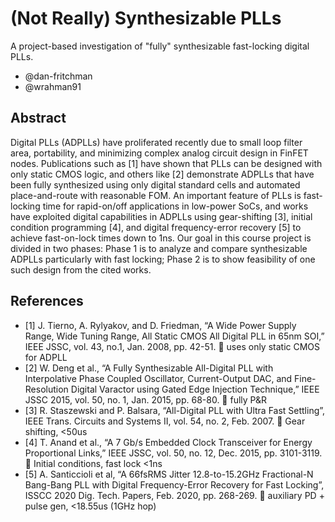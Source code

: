 
# (Not Really) Synthesizable PLLs

A project-based investigation of "fully" synthesizable fast-locking digital PLLs.

* @dan-fritchman
* @wrahman91

## Abstract 

Digital PLLs (ADPLLs) have proliferated recently due to small loop filter area, portability, and minimizing
complex analog circuit design in FinFET nodes. Publications such as [1] have shown that PLLs can be
designed with only static CMOS logic, and others like [2] demonstrate ADPLLs that have been fully
synthesized using only digital standard cells and automated place-and-route with reasonable FOM. An
important feature of PLLs is fast-locking time for rapid-on/off applications in low-power SoCs, and works
have exploited digital capabilities in ADPLLs using gear-shifting [3], initial condition programming [4],
and digital frequency-error recovery [5] to achieve fast-on-lock times down to 1ns. Our goal in this
course project is divided in two phases: Phase 1 is to analyze and compare synthesizable ADPLLs
particularly with fast locking; Phase 2 is to show feasibility of one such design from the cited works.

## References

* [1] J. Tierno, A. Rylyakov, and D. Friedman, “A Wide Power Supply Range, Wide Tuning Range, All Static
CMOS All Digital PLL in 65nm SOI,” IEEE JSSC, vol. 43, no.1, Jan. 2008, pp. 42-51.  uses only static
CMOS for ADPLL
* [2] W. Deng et al., “A Fully Synthesizable All-Digital PLL with Interpolative Phase Coupled Oscillator,
Current-Output DAC, and Fine-Resolution Digital Varactor using Gated Edge Injection Technique,” IEEE
JSSC 2015, vol. 50, no. 1, Jan. 2015, pp. 68-80.  fully P&R
* [3] R. Staszewski and P. Balsara, “All-Digital PLL with Ultra Fast Settling”, IEEE Trans. Circuits and Systems
II, vol. 54, no. 2, Feb. 2007.  Gear shifting, <50us
* [4] T. Anand et al., “A 7 Gb/s Embedded Clock Transceiver for Energy Proportional Links,” IEEE JSSC, vol.
50, no. 12, Dec. 2015, pp. 3101-3119.  Initial conditions, fast lock <1ns
* [5] A. Santiccioli et al, “A 66fsRMS Jitter 12.8-to-15.2GHz Fractional-N Bang-Bang PLL with Digital
Frequency-Error Recovery for Fast Locking”, ISSCC 2020 Dig. Tech. Papers, Feb. 2020, pp. 268-269. 
auxiliary PD + pulse gen, <18.55us (1GHz hop)
